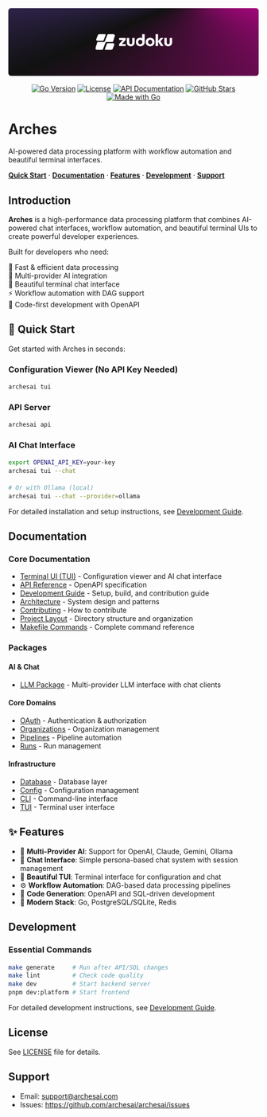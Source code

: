 <div align=center>

<a href="https://archesai.com" alt="Arches">
  <img src="./assets/github-hero.png" width=630 alt="Arches Platform">
</a>

[![Go Version](https://img.shields.io/badge/go-1.21+-00ADD8?style=flat&labelColor=000000)](https://go.dev/)
[![License](https://img.shields.io/badge/license-Proprietary-red?style=flat&labelColor=000000)](LICENSE)
[![API Documentation](https://img.shields.io/badge/API-OpenAPI%203.0-green?style=flat&labelColor=000000)](http://localhost:8080/docs)
[![GitHub Stars](https://img.shields.io/github/stars/archesai/archesai?style=flat&labelColor=000000)](https://github.com/archesai/archesai)
[![Made with Go](https://img.shields.io/badge/Made%20with-Go-00ADD8.svg?style=flat&logo=go&labelColor=000)](https://go.dev)

</div>

# Arches

AI-powered data processing platform with workflow automation and beautiful terminal interfaces.

<a href="#-quick-start"><strong>Quick Start</strong></a> ·
<a href="#documentation"><strong>Documentation</strong></a> ·
<a href="#-features"><strong>Features</strong></a> ·
<a href="#development"><strong>Development</strong></a> ·
<a href="#support"><strong>Support</strong></a>

## Introduction

**Arches** is a high-performance data processing platform that combines AI-powered chat
interfaces, workflow automation, and beautiful terminal UIs to create powerful developer
experiences.

Built for developers who need:

🚀 Fast & efficient data processing<br /> 🤖 Multi-provider AI integration<br /> 💬 Beautiful
terminal chat interface<br /> ⚡ Workflow automation with DAG support<br /> 🔧 Code-first
development with OpenAPI<br />

## 🚀 Quick Start

Get started with Arches in seconds:

### Configuration Viewer (No API Key Needed)

```bash
archesai tui
```

### API Server

```bash
archesai api
```

### AI Chat Interface

```bash
export OPENAI_API_KEY=your-key
archesai tui --chat

# Or with Ollama (local)
archesai tui --chat --provider=ollama
```

For detailed installation and setup instructions, see
[Development Guide](docs/guides/development.md).

## Documentation

### Core Documentation

- [Terminal UI (TUI)](docs/features/tui.md) - Configuration viewer and AI chat interface
- [API Reference](api/openapi.yaml) - OpenAPI specification
- [Development Guide](docs/guides/development.md) - Setup, build, and contribution guide
- [Architecture](docs/architecture/system-design.md) - System design and patterns
- [Contributing](docs/contributing.md) - How to contribute
- [Project Layout](docs/architecture/project-layout.md) - Directory structure and organization
- [Makefile Commands](docs/guides/makefile-commands.md) - Complete command reference

### Packages

#### AI & Chat

- [LLM Package](internal/llm/) - Multi-provider LLM interface with chat clients

#### Core Domains

- [OAuth](internal/oauth) - Authentication & authorization
- [Organizations](internal/organizations/) - Organization management
- [Pipelines](internal/pipelines/) - Pipeline automation
- [Runs](internal/runs/) - Run management

#### Infrastructure

- [Database](internal/database/) - Database layer
- [Config](internal/config/) - Configuration management
- [CLI](internal/cli/) - Command-line interface
- [TUI](internal/tui/) - Terminal user interface

## ✨ Features

- 🤖 **Multi-Provider AI**: Support for OpenAI, Claude, Gemini, Ollama
- 💬 **Chat Interface**: Simple persona-based chat system with session management
- 🎨 **Beautiful TUI**: Terminal interface for configuration and chat
- ⚙️ **Workflow Automation**: DAG-based data processing pipelines
- 🔩 **Code Generation**: OpenAPI and SQL-driven development
- 🚀 **Modern Stack**: Go, PostgreSQL/SQLite, Redis

## Development

### Essential Commands

```bash
make generate     # Run after API/SQL changes
make lint         # Check code quality
make dev          # Start backend server
pnpm dev:platform # Start frontend
```

For detailed development instructions, see [Development Guide](docs/guides/development.md).

## License

See [LICENSE](LICENSE) file for details.

## Support

- Email: support@archesai.com
- Issues: https://github.com/archesai/archesai/issues
